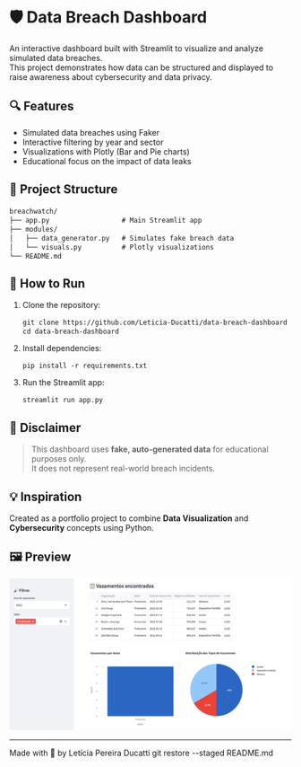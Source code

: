 # 🛡️ Data Breach Dashboard

An interactive dashboard built with Streamlit to visualize and analyze simulated data breaches.  
This project demonstrates how data can be structured and displayed to raise awareness about cybersecurity and data privacy.

## 🔍 Features

- Simulated data breaches using Faker
- Interactive filtering by year and sector
- Visualizations with Plotly (Bar and Pie charts)
- Educational focus on the impact of data leaks

## 📁 Project Structure

```
breachwatch/
├── app.py                  # Main Streamlit app
├── modules/
│   ├── data_generator.py   # Simulates fake breach data
│   └── visuals.py          # Plotly visualizations
└── README.md
```

## 🚀 How to Run

1. Clone the repository:
   ```
   git clone https://github.com/Leticia-Ducatti/data-breach-dashboard
   cd data-breach-dashboard
   ```

2. Install dependencies:
   ```
   pip install -r requirements.txt
   ```

3. Run the Streamlit app:
   ```
   streamlit run app.py
   ```

## 📌 Disclaimer

> This dashboard uses **fake, auto-generated data** for educational purposes only.  
> It does not represent real-world breach incidents.

## 💡 Inspiration

Created as a portfolio project to combine **Data Visualization** and **Cybersecurity** concepts using Python.

## 🖼️ Preview

![Dashboard Screenshot](screenshot.png)

---

Made with 💙 by Letícia Pereira Ducatti
git restore --staged README.md